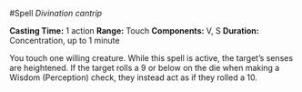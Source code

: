 #Spell
*Divination cantrip*

**Casting Time:** 1 action
**Range:** Touch
**Components:** V, S
**Duration:** Concentration, up to 1 minute

You touch one willing creature. While this spell is active, the target’s senses are heightened. If the target rolls a 9 or below on the die when making a Wisdom (Perception) check, they instead act as if they rolled a 10.